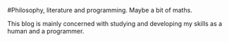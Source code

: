 #Philosophy, literature and programming. Maybe a bit of maths.

This blog is mainly concerned with studying and developing my skills as a human and a programmer.